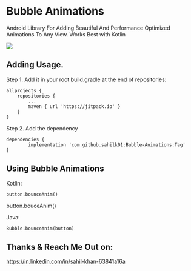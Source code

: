 # Bubble Animations
Android Library For Adding Beautiful And Performance Optimized Animations To Any View.
Works Best with Kotlin


[![](https://jitpack.io/v/sahilk01/Bubble-Animations.svg)](https://jitpack.io/#sahilk01/Bubble-Animations)

## Adding Usage.

Step 1. Add it in your root build.gradle at the end of repositories:

	allprojects {
		repositories {
			...
			maven { url 'https://jitpack.io' }
		}
	}
Step 2. Add the dependency

	dependencies {
	        implementation 'com.github.sahilk01:Bubble-Animations:Tag'
	}


## Using Bubble Animations

Kotlin:

	button.bounceAnim()

button.bouceAnim()

Java:

	Bubble.bounceAnim(button)

## Thanks & Reach Me Out on:
https://in.linkedin.com/in/sahil-khan-63841a16a
